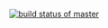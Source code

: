 [![build status of master](https://travis-ci.org/Wangbomiao/GitHubApi567.svg?branch=master)](https://travis-ci.org/Wangbomiao/GitHubApi567)
